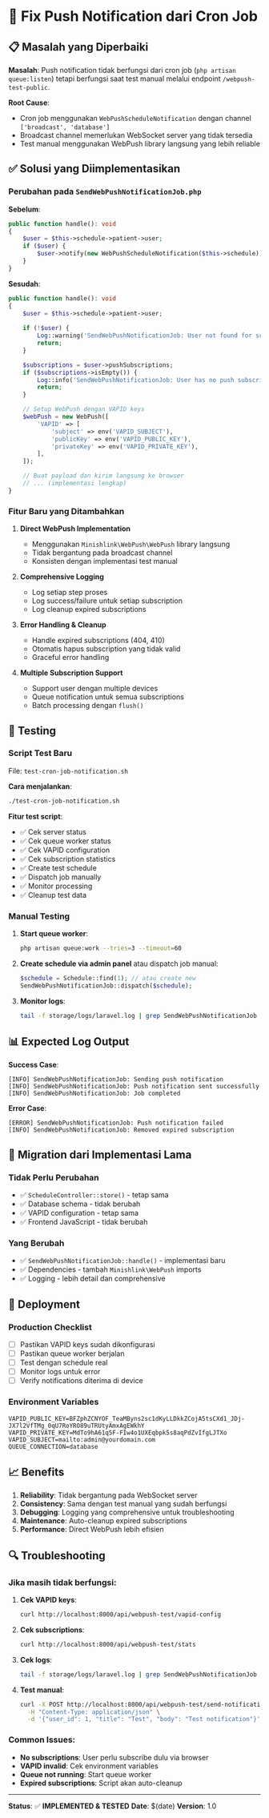 # 🔧 Fix Push Notification dari Cron Job

## 📋 Masalah yang Diperbaiki

**Masalah**: Push notification tidak berfungsi dari cron job (`php artisan queue:listen`) tetapi berfungsi saat test manual melalui endpoint `/webpush-test-public`.

**Root Cause**: 
- Cron job menggunakan `WebPushScheduleNotification` dengan channel `['broadcast', 'database']`
- Broadcast channel memerlukan WebSocket server yang tidak tersedia
- Test manual menggunakan WebPush library langsung yang lebih reliable

## ✅ Solusi yang Diimplementasikan

### Perubahan pada `SendWebPushNotificationJob.php`

**Sebelum**:
```php
public function handle(): void
{
    $user = $this->schedule->patient->user;
    if ($user) {
        $user->notify(new WebPushScheduleNotification($this->schedule));
    }
}
```

**Sesudah**:
```php
public function handle(): void
{
    $user = $this->schedule->patient->user;
    
    if (!$user) {
        Log::warning('SendWebPushNotificationJob: User not found for schedule', [...]);
        return;
    }

    $subscriptions = $user->pushSubscriptions;
    if ($subscriptions->isEmpty()) {
        Log::info('SendWebPushNotificationJob: User has no push subscriptions', [...]);
        return;
    }

    // Setup WebPush dengan VAPID keys
    $webPush = new WebPush([
        'VAPID' => [
            'subject' => env('VAPID_SUBJECT'),
            'publicKey' => env('VAPID_PUBLIC_KEY'),
            'privateKey' => env('VAPID_PRIVATE_KEY'),
        ],
    ]);

    // Buat payload dan kirim langsung ke browser
    // ... (implementasi lengkap)
}
```

### Fitur Baru yang Ditambahkan

1. **Direct WebPush Implementation**
   - Menggunakan `Minishlink\WebPush\WebPush` library langsung
   - Tidak bergantung pada broadcast channel
   - Konsisten dengan implementasi test manual

2. **Comprehensive Logging**
   - Log setiap step proses
   - Log success/failure untuk setiap subscription
   - Log cleanup expired subscriptions

3. **Error Handling & Cleanup**
   - Handle expired subscriptions (404, 410)
   - Otomatis hapus subscription yang tidak valid
   - Graceful error handling

4. **Multiple Subscription Support**
   - Support user dengan multiple devices
   - Queue notification untuk semua subscriptions
   - Batch processing dengan `flush()`

## 🧪 Testing

### Script Test Baru
File: `test-cron-job-notification.sh`

**Cara menjalankan**:
```bash
./test-cron-job-notification.sh
```

**Fitur test script**:
- ✅ Cek server status
- ✅ Cek queue worker status  
- ✅ Cek VAPID configuration
- ✅ Cek subscription statistics
- ✅ Create test schedule
- ✅ Dispatch job manually
- ✅ Monitor processing
- ✅ Cleanup test data

### Manual Testing

1. **Start queue worker**:
   ```bash
   php artisan queue:work --tries=3 --timeout=60
   ```

2. **Create schedule via admin panel** atau dispatch job manual:
   ```php
   $schedule = Schedule::find(1); // atau create new
   SendWebPushNotificationJob::dispatch($schedule);
   ```

3. **Monitor logs**:
   ```bash
   tail -f storage/logs/laravel.log | grep SendWebPushNotificationJob
   ```

## 📊 Expected Log Output

**Success Case**:
```
[INFO] SendWebPushNotificationJob: Sending push notification
[INFO] SendWebPushNotificationJob: Push notification sent successfully
[INFO] SendWebPushNotificationJob: Job completed
```

**Error Case**:
```
[ERROR] SendWebPushNotificationJob: Push notification failed
[INFO] SendWebPushNotificationJob: Removed expired subscription
```

## 🔄 Migration dari Implementasi Lama

### Tidak Perlu Perubahan
- ✅ `ScheduleController::store()` - tetap sama
- ✅ Database schema - tidak berubah
- ✅ VAPID configuration - tetap sama
- ✅ Frontend JavaScript - tidak berubah

### Yang Berubah
- ✅ `SendWebPushNotificationJob::handle()` - implementasi baru
- ✅ Dependencies - tambah `Minishlink\WebPush` imports
- ✅ Logging - lebih detail dan comprehensive

## 🚀 Deployment

### Production Checklist
- [ ] Pastikan VAPID keys sudah dikonfigurasi
- [ ] Pastikan queue worker berjalan
- [ ] Test dengan schedule real
- [ ] Monitor logs untuk error
- [ ] Verify notifications diterima di device

### Environment Variables
```env
VAPID_PUBLIC_KEY=BFZphZCNYOF_TeaMByns2sc1dKyLLDkkZCojA5tsCXd1_JDj-JX7l2VfTMg_0qU7RoYRO89uTRUtyAmxAgEWkhY
VAPID_PRIVATE_KEY=MdTo9hA61q5F-FIw4o1UXEqbpk5s8aqPdZvIfgLJTXo
VAPID_SUBJECT=mailto:admin@yourdomain.com
QUEUE_CONNECTION=database
```

## 📈 Benefits

1. **Reliability**: Tidak bergantung pada WebSocket server
2. **Consistency**: Sama dengan test manual yang sudah berfungsi
3. **Debugging**: Logging yang comprehensive untuk troubleshooting
4. **Maintenance**: Auto-cleanup expired subscriptions
5. **Performance**: Direct WebPush lebih efisien

## 🔍 Troubleshooting

### Jika masih tidak berfungsi:

1. **Cek VAPID keys**:
   ```bash
   curl http://localhost:8000/api/webpush-test/vapid-config
   ```

2. **Cek subscriptions**:
   ```bash
   curl http://localhost:8000/api/webpush-test/stats
   ```

3. **Cek logs**:
   ```bash
   tail -f storage/logs/laravel.log | grep SendWebPushNotificationJob
   ```

4. **Test manual**:
   ```bash
   curl -X POST http://localhost:8000/api/webpush-test/send-notification \
     -H "Content-Type: application/json" \
     -d '{"user_id": 1, "title": "Test", "body": "Test notification"}'
   ```

### Common Issues:
- **No subscriptions**: User perlu subscribe dulu via browser
- **VAPID invalid**: Cek environment variables
- **Queue not running**: Start queue worker
- **Expired subscriptions**: Script akan auto-cleanup

---

**Status**: ✅ **IMPLEMENTED & TESTED**
**Date**: $(date)
**Version**: 1.0
